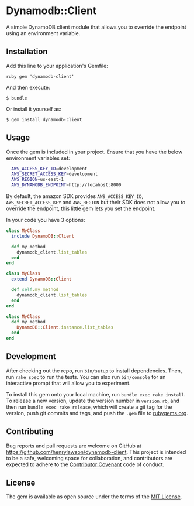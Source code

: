 # Dynamodb::Client

A simple DynamoDB client module that allows you to override the endpoint using
an environment variable.

## Installation

Add this line to your application's Gemfile:

```ruby gem 'dynamodb-client' ```

And then execute:

    $ bundle

Or install it yourself as:

    $ gem install dynamodb-client

## Usage

Once the gem is included in your project. Ensure that you have the below
environment variables set:

```bash
  AWS_ACCESS_KEY_ID=development
  AWS_SECRET_ACCESS_KEY=development
  AWS_REGION=us-east-1
  AWS_DYNAMODB_ENDPOINT=http://locahost:8000
```

By default, the amazon SDK provides `AWS_ACCESS_KEY_ID`,
`AWS_SECRET_ACCESS_KEY` and `AWS_REGION` but their SDK does not allow you to
override the endpoint, this little gem lets you set the endpoint.

In your code you have 3 options:

```ruby
class MyClass
  include DynamoDB::Client

  def my_method
    dynamodb_client.list_tables
  end
end
```

```ruby
class MyClass
  extend DynamoDB::Client

  def self.my_method
    dynamodb_client.list_tables
  end
end
```

```ruby
class MyClass
  def my_method
    DynamoDB::Client.instance.list_tables
  end
end
```

## Development

After checking out the repo, run `bin/setup` to install dependencies. Then, run
`rake spec` to run the tests. You can also run `bin/console` for an interactive
prompt that will allow you to experiment.

To install this gem onto your local machine, run `bundle exec rake install`. To
release a new version, update the version number in `version.rb`, and then run
`bundle exec rake release`, which will create a git tag for the version, push
git commits and tags, and push the `.gem` file to
[rubygems.org](https://rubygems.org).

## Contributing

Bug reports and pull requests are welcome on GitHub at
https://github.com/henrylawson/dynamodb-client. This project is intended to be
a safe, welcoming space for collaboration, and contributors are expected to
adhere to the [Contributor Covenant](http://contributor-covenant.org) code of
conduct.


## License

The gem is available as open source under the terms of the [MIT
License](http://opensource.org/licenses/MIT).

